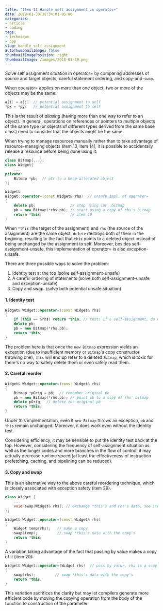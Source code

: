 ```yaml
---
title: "Item-11 Handle self assignment in operator="
date: 2018-01-30T18:34:01-05:00
categories:
- article
- coding
tags:
- technique
- cpp
slug: handle self assignment
autoThumbnailImage: false
thumbnailImagePosition: right
thumbnailImage: /images/2018-01-30.png
---
```


Solve self assignment situation in operator= by comparing addresses of source and target objects, careful statement ordering, and copy-and-`swap`.
<!--more-->

When operator= applies on more than one object, two or more of the objects may be the same:

```cpp
a[i] = a[j]  // potential assignment to self
*px = *py;   // potential assignment to self
```

This is the result of _aliasing_ (having more than one way to refer to an object). In general, operations on references or pointers to multiple objects of the same type (or objects of different types derived from the same base class) need to consider that the objects might be the same.

When trying to manage resources manually rather than to take advantage of resource-managing objects (item 13, item 14), it is possible to accidentally release a resource before being done using it:

```cpp
class Bitmap{...};
class Widget{
    ...
private:
    Bitmap *pb;  // ptr to a heap-allocated object
};

Widget&
Widget::operator=(const Widget& rhs)  // unsafe impl. of operator=
{
    delete pb;                // stop using cur. bitmap
    pb = new Bitmap(*rhs.pb); // start using a copy of rhs's bitmap
    return *this;             // item 10
}
```

When `*this` (the target of the assignment) and `rhs` (the source of the assignment) are the same object, `delete` destroys both of them in the begining, resulting to the fact that `this` points to a deleted object instead of being unchanged by the assignment to self. Moreover, besides self-assignment-unsafe, this implementation of operator= is also exception-unsafe.

There are three possible ways to solve the problem:

1. Identity test at the top (solve self-assignment-unsafe)
2. A careful ordering of statements (solve both self-assignment-unsafe and exception-unsafe)
3. Copy and swap. (solve both potential unsafe situation)

#### 1. Identity test

```cpp
Widget& Widget::operator=(const Widget& rhs)
{
    if (this == &rhs) return *this; // test: if a self-assignment, do nothing
    delete pb;
    pb = new Bitmap(*rhs.pb);
    return *this;
}
```

The problem here is that once the `new Bitmap` expression yields an exception (due to insufficient memory or `Bitmap`'s copy constructor throwing one), `this` will end up refer to a deleted `Bitmap`, which is toxic for there's no way to safely delete them or even safely read them.

#### 2. Careful reorder

```cpp
Widget& Widget::operator=(const Widget& rhs)
{
    Bitmap *pOrig = pb;  // remember original pb
    pb = new Bitmap(*rhs.pb); // point pb to a copy of rhs' bitmap
    delete pOrig;  // delete the original pb
    return *this;
}
```

Under this implementation, even it `new Bitmap` throws an exception, `pb` and `this` remain unchanged. Moreover, it does work even without the identity test.

Considering efficiency, it may be sensible to put the identity test back at the top. However, considering the frequency of self-assignment situation as well as the longer codes and more branches in the flow of control, it may actually decrease runtime speed (at least the effectiveness of instruction prefetching, caching, and pipelining can be reduced).

#### 3. Copy and swap

This is an alternative way to the above careful reordering technique, which is closely associated with exception safety (item 29).

```cpp
class Widget {
    ...
    void swap(Widget& rhs); // exchange *this's and rhs's data; see item 29 for details
};

Widget& Widget::operator=(const Widget& rhs)
{
    Widget temp(rhs);   // make a copy
    swap(temp);         // swap *this's data with the copy's
    return *this;
}
```
A variation taking advantage of the fact that passing by value makes a copy of it (item 20):

```cpp
Widget& Widget::operator=(Widget rhs)  // pass by value, rhs is a copy of the object passed in
{
    swap(rhs);         // swap *this's data with the copy's
    return *this;
}
```

This variation sacrifices the clarity but may let compilers generate more efficient code by moving the copying operation from the body of the function to construction of the parameter.